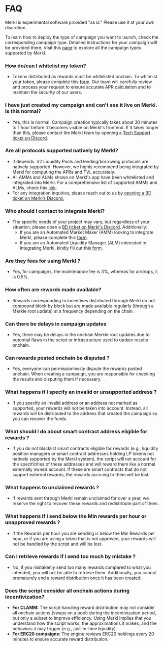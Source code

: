 # FAQ

Merkl is experimental software provided "as is." Please use it at your own discretion.

To learn how to deploy the type of campaign you want to launch, check the corresponding campaign type. Detailed instructions for your campaign will be provided there. Visit this [page](types-of-campaign/) to explore all the campaign types supported by Merkl.

### How do/can I whitelist my token?&#x20;

* Tokens distributed as rewards must be whitelisted onchain. To whitelist your token, please complete this [form](https://tally.so/r/3y2bqx). Our team will carefully review and process your request to ensure accurate APR calculation and to maintain the security of our users.

### I have just created my campaign and can't see it live on Merkl. Is this normal?&#x20;

* Yes, this is normal. Campaign creation typically takes about 30 minutes to 1 hour before it becomes visible on Merkl's frontend. If it takes longer than this, please contact the Merkl team by opening a [Tech Support ticket on Discord](https://discord.com/channels/1209830388726243369/1210212731047776357/1242132474759221331).

### Are all protocols supported natively by Merkl?&#x20;

* &#x20;It depends. V2 Liquidity Pools and lending/borrowing protocols are natively supported. However, we highly recommend being integrated by Merkl for computing the APRs and TVL accurately.&#x20;
* All AMMs and ALMs shown on Merkl's app have been whitelisted and integrated into Merkl. For a comprehensive list of supported AMMs and ALMs, check this [link](https://app.merkl.xyz/integrations).&#x20;
* For any integration inquiries, please reach out to us by [opening a BD ticket on Merkl’s Discord.](https://discord.com/channels/1209830388726243369/1210212731047776357)

### Who should I contact to integrate Merkl?&#x20;

* The specific needs of your project may vary, but regardless of your situation, please open a [BD ticket on Merkl's Discord](https://discord.com/channels/1209830388726243369/1210212731047776357/1210859311970918442). Additionally:
  * If you are an Automated Market Maker (AMM) looking to integrate Merkl, please complete this [form](https://tally.so/r/3XJODP).&#x20;
  * If you are an Automated Liquidity Manager (ALM) interested in integrating Merkl, kindly fill out this [form](https://tally.so/r/w4JYLr).

### Are they fees for using Merkl ?&#x20;

* Yes, for campaigns, the maintenance fee is 3%, whereas for airdrops, it is 0.5%.

### How often are rewards made available?&#x20;

* Rewards corresponding to incentives distributed through Merkl do not compound block by block but are made available regularly (through a Merkle root update) at a frequency depending on the chain.

### Can there be delays in campaign updates

* Yes, there may be delays in the onchain Merkle root updates due to potential flaws in the script or infrastructure used to update results onchain.

### Can rewards posted onchain be disputed  ?&#x20;

* Yes, everyone can permissionlessly dispute the rewards posted onchain. When creating a campaign, you are responsible for checking the results and disputing them if necessary.

### What happens if I specify an invalid or unsupported address ?&#x20;

* If you specify an invalid address or an address not marked as supported, your rewards will not be taken into account. Instead, all rewards will be distributed to the address that created the campaign so you can recover the funds.

### What should I do about smart contract address eligible for rewards ?&#x20;

* If you do not blacklist smart contracts eligible for rewards (e.g., liquidity position managers or smart contract addresses holding LP tokens not natively supported by the Merkl system), the script will not account for the specificities of these addresses and will reward them like a normal externally owned account. If these are smart contracts that do not support external rewards, the rewards accruing to them will be lost.

### What happens to unclaimed rewards ?&#x20;

* If rewards sent through Merkl remain unclaimed for over a year, we reserve the right to recover these rewards and redistribute part of them.

### What happens if I send below the Min rewards per hour or unapproved rewards ?

* If the Rewards per hour you are sending is below the Min Rewards per hour, or if you are using a token that is not approved, your rewards will not be handled by the script and will be lost.

### Can I retrieve rewards if I send too much by mistake ?&#x20;

* No, if you mistakenly send too many rewards compared to what you intended, you will not be able to retrieve them. Additionally, you cannot prematurely end a reward distribution once it has been created.

### Does the script consider all onchain actions during incentivization?&#x20;

* **For CLAMM:** The script handling reward distribution may not consider all onchain actions (swaps on a pool) during the incentivization period, but only a subset to improve efficiency. Using Merkl implies that you understand how the script works, the approximations it makes, and the behaviors it may trigger (e.g., just-in-time liquidity).
* **For ERC20 campaigns:** The engine reviews ERC20 holdings every 20 minutes to ensure accurate reward distribution.
